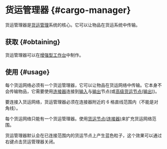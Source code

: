 # 货运管理器 {#cargo-manager}

货运管理器是[货运管理](/Cargo-Management)系统的核心。它可以让物品在货运系统中传输。

## 获取 {#obtaining}

货运管理器可以在[增强型工作台](/Enhanced-Crafting-Table)中制作。

## 使用 {#usage}

每个货运网络必须有一个货运管理器，它可以让物品在货运网络中传输。它本身不会传输物品，它需要使用[连接器](/Connector-Node)连接到[输入](/Input-Node)与[输出](/Output-Node)节点(或[高级货运节点(输出)](/Advanced-Output-Node))。

要连接入货运网络，货运管理器必须在连接器附近的 6 格直线范围内（不能是对角线）。

每个货运网络只能有一个货运管理器。使用[货运节点(连接器)](/Connector-Node)来扩充货运网络范围。

货运管理器默认会在已连接范围内的货运节点上产生蓝色粒子，这个效果可以通过右键点击货运管理器关闭。
